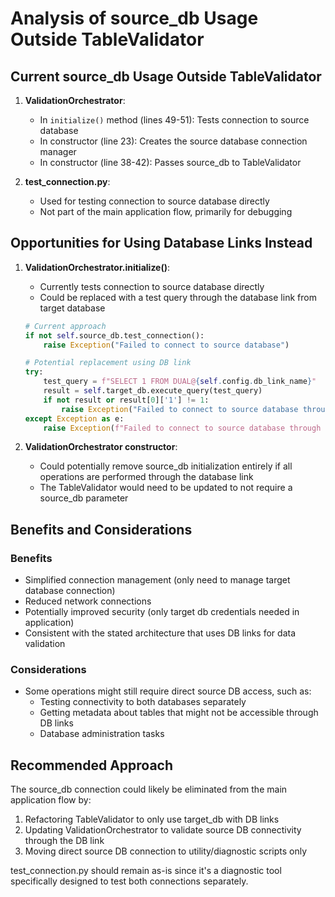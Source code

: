 # Analysis of source_db Usage Outside TableValidator

## Current source_db Usage Outside TableValidator

1. **ValidationOrchestrator**:
   - In `initialize()` method (lines 49-51): Tests connection to source database
   - In constructor (line 23): Creates the source database connection manager
   - In constructor (line 38-42): Passes source_db to TableValidator

2. **test_connection.py**:
   - Used for testing connection to source database directly
   - Not part of the main application flow, primarily for debugging

## Opportunities for Using Database Links Instead

1. **ValidationOrchestrator.initialize()**:
   - Currently tests connection to source database directly
   - Could be replaced with a test query through the database link from target database

   ```python
   # Current approach
   if not self.source_db.test_connection():
       raise Exception("Failed to connect to source database")
   
   # Potential replacement using DB link
   try:
       test_query = f"SELECT 1 FROM DUAL@{self.config.db_link_name}"
       result = self.target_db.execute_query(test_query)
       if not result or result[0]['1'] != 1:
           raise Exception("Failed to connect to source database through DB link")
   except Exception as e:
       raise Exception(f"Failed to connect to source database through DB link: {e}")
   ```

2. **ValidationOrchestrator constructor**:
   - Could potentially remove source_db initialization entirely if all operations are performed through the database link
   - The TableValidator would need to be updated to not require a source_db parameter

## Benefits and Considerations

### Benefits
- Simplified connection management (only need to manage target database connection)
- Reduced network connections
- Potentially improved security (only target db credentials needed in application)
- Consistent with the stated architecture that uses DB links for data validation

### Considerations
- Some operations might still require direct source DB access, such as:
  - Testing connectivity to both databases separately
  - Getting metadata about tables that might not be accessible through DB links
  - Database administration tasks

## Recommended Approach

The source_db connection could likely be eliminated from the main application flow by:

1. Refactoring TableValidator to only use target_db with DB links
2. Updating ValidationOrchestrator to validate source DB connectivity through the DB link
3. Moving direct source DB connection to utility/diagnostic scripts only

test_connection.py should remain as-is since it's a diagnostic tool specifically designed to test both connections separately.